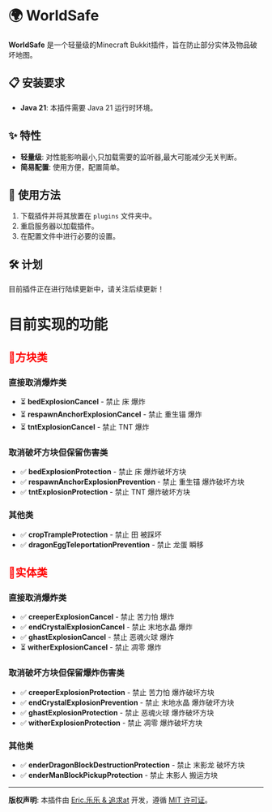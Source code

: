 # 🌍 WorldSafe

**WorldSafe** 是一个轻量级的Minecraft Bukkit插件，旨在防止部分实体及物品破坏地图。

## 📋 安装要求

- **Java 21**: 本插件需要 Java 21 运行时环境。

## ✨ 特性

- **轻量级**: 对性能影响最小,只加载需要的监听器,最大可能减少无关判断。
- **简易配置**: 使用方便，配置简单。

## 📖 使用方法

1. 下载插件并将其放置在 `plugins` 文件夹中。
2. 重启服务器以加载插件。
3. 在配置文件中进行必要的设置。

## 🛠️ 计划

目前插件正在进行陆续更新中，请关注后续更新！

# 目前实现的功能

## <span style="color: red;">🧱方块类

### 直接取消爆炸类
- ⏳ **bedExplosionCancel** - 禁止 床 爆炸
- ⏳ **respawnAnchorExplosionCancel** - 禁止 重生锚 爆炸
- ⏳ **tntExplosionCancel** - 禁止 TNT 爆炸

### 取消破坏方块但保留伤害类
- ✅ **bedExplosionProtection** - 禁止 床 爆炸破坏方块
- ✅ **respawnAnchorExplosionPrevention** - 禁止 重生锚 爆炸破坏方块
- ✅ **tntExplosionProtection** - 禁止 TNT 爆炸破坏方块

### 其他类
- ✅ **cropTrampleProtection** - 禁止 田 被踩坏
- ✅ **dragonEggTeleportationPrevention** - 禁止 龙蛋 瞬移

## <span style="color: red;">🧬实体类

### 直接取消爆炸类
- ✅ **creeperExplosionCancel** - 禁止 苦力怕 爆炸
- ✅ **endCrystalExplosionCancel** - 禁止 末地水晶 爆炸
- ✅ **ghastExplosionCancel** - 禁止 恶魂火球 爆炸
- ⏳ **witherExplosionCancel** - 禁止 凋零 爆炸

### 取消破坏方块但保留爆炸伤害类
- ✅ **creeperExplosionProtection** - 禁止 苦力怕 爆炸破坏方块
- ✅  **endCrystalExplosionPrevention** - 禁止 末地水晶 爆炸破坏方块
- ✅ **ghastExplosionProtection** - 禁止 恶魂火球 爆炸破坏方块
- ✅ **witherExplosionProtection** - 禁止 凋零 爆炸破坏方块

### 其他类
- ✅ **enderDragonBlockDestructionProtection** - 禁止 末影龙 破坏方块
- ✅ **enderManBlockPickupProtection** - 禁止 末影人 搬运方块

---

**版权声明**: 本插件由 [Eric.乐乐 & 追求at](#) 开发，遵循 [MIT 许可证](#)。